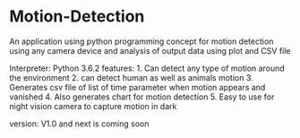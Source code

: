 # Motion-Detection
An application using python programming concept for motion detection using any camera device and analysis of output data using plot and CSV file

Interpreter: Python 3.6.2
features: 1. Can detect any type of motion around the environment
          2. can detect human as well as animals motion
          3. Generates csv file of list of time parameter when motion appears and vanished
          4. Also generates chart for motion detection
          5. Easy to use for night vision camera to capture motion in dark

version: V1.0 and next is coming soon
